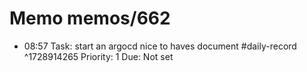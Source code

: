 # Memo memos/662
- 08:57 Task: start an argocd nice to haves document #daily-record ^1728914265
Priority: 1
Due: Not set